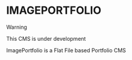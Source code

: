# IMAGEPORTFOLIO

> [!WARNING]
> This CMS is under development

ImagePortfolio is a Flat File based Portfolio CMS
